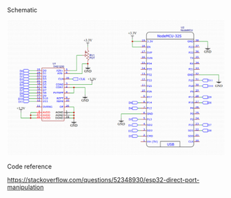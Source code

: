 Schematic

![alt text](https://github.com/Vinicius-Correa/esp32_tests/blob/master/ths1230/schematic.png)


Code reference

https://stackoverflow.com/questions/52348930/esp32-direct-port-manipulation
